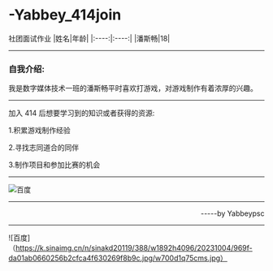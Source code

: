 # -Yabbey_414join
社团面试作业
|姓名|年龄|
|:----:|:----:|
|潘斯畅|18|

***
### 自我介绍:

我是数字媒体技术一班的潘斯畅平时喜欢打游戏，对游戏制作有着浓厚的兴趣。

***
加入 414 后想要学习到的知识或者获得的资源:

1.积累游戏制作经验

2.寻找志同道合的同伴

3.制作项目和参加比赛的机会

***

![百度](https://ts1.cn.mm.bing.net/th/id/R-C.60709a750a17a1e71508013fbdbe02b1?rik=Nyo0laGwtyHh5A&riu=http%3a%2f%2fimg.netbian.com%2ffile%2f2023%2f1009%2f154725fDlbG.jpg&ehk=De1OrFEmBnOAN87uMPPXMjUkisPVD7sRgff1oXADvuA%3d&risl=&pid=ImgRaw&r=0"wlop")

***
<p align="right">-----by Yabbeypsc</p>

***
![百度]（https://k.sinaimg.cn/n/sinakd20119/388/w1892h4096/20231004/969f-da01ab0660256b2cfca4f630269f8b9c.jpg/w700d1q75cms.jpg）
